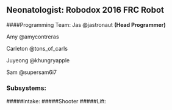 ## Neonatologist: Robodox 2016 FRC Robot 

####Programming Team:
Jas  @jastronaut **(Head Programmer)**

Amy  @amycontreras

Carleton @tons_of_carls

Juyeong @khungryapple

Sam	@supersam6i7


### Subsystems:
#####Intake: 
#####Shooter
#####Lift:



